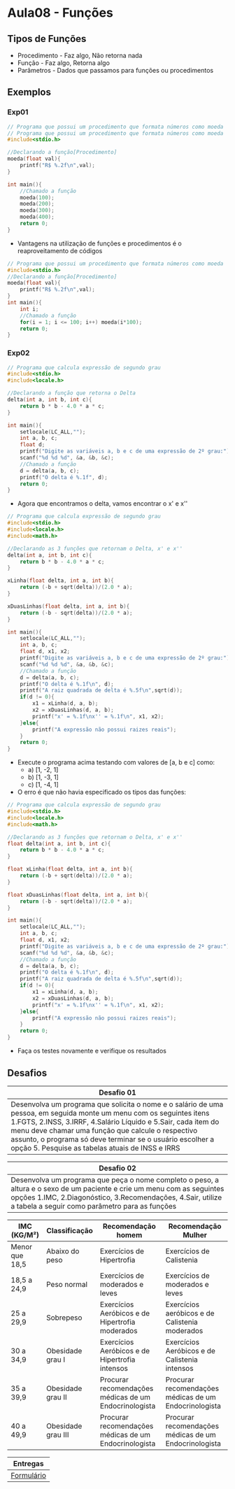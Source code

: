 # Aula08 - Funções

## Tipos de Funções
- Procedimento - Faz algo, Não retorna nada
- Função - Faz algo, Retorna algo
- Parâmetros - Dados que passamos para funções ou procedimentos

## Exemplos
### Exp01
```c
// Programa que possui um procedimento que formata números como moeda
// Programa que possui um procedimento que formata números como moeda
#include<stdio.h>

//Declarando a função[Procedimento]
moeda(float val){
    printf("R$ %.2f\n",val);
}

int main(){
    //Chamado a função
    moeda(100);
    moeda(200);
    moeda(300);
    moeda(400);
    return 0;
}
```
- Vantagens na utilização de funções e procedimentos é o reaproveitamento de códigos
```c
// Programa que possui um procedimento que formata números como moeda
#include<stdio.h>
//Declarando a função[Procedimento]
moeda(float val){
    printf("R$ %.2f\n",val);
}
int main(){
    int i;
    //Chamado a função
    for(i = 1; i <= 100; i++) moeda(i*100);
    return 0;
}
```
### Exp02
```c
// Programa que calcula expressão de segundo grau
#include<stdio.h>
#include<locale.h>

//Declarando a função que retorna o Delta
delta(int a, int b, int c){
    return b * b - 4.0 * a * c;
}

int main(){
    setlocale(LC_ALL,"");
    int a, b, c;
    float d;
    printf("Digite as variáveis a, b e c de uma expressão de 2º grau:");
    scanf("%d %d %d", &a, &b, &c);
    //Chamado a função
    d = delta(a, b, c);
    printf("O delta é %.1f", d);
    return 0;
}
```
- Agora que encontramos o delta, vamos encontrar o x' e x''
```c
// Programa que calcula expressão de segundo grau
#include<stdio.h>
#include<locale.h>
#include<math.h>

//Declarando as 3 funções que retornam o Delta, x' e x''
delta(int a, int b, int c){
    return b * b - 4.0 * a * c;
}

xLinha(float delta, int a, int b){
    return (-b + sqrt(delta))/(2.0 * a);
}

xDuasLinhas(float delta, int a, int b){
    return (-b - sqrt(delta))/(2.0 * a);
}

int main(){
    setlocale(LC_ALL,"");
    int a, b, c;
    float d, x1, x2;
    printf("Digite as variáveis a, b e c de uma expressão de 2º grau:");
    scanf("%d %d %d", &a, &b, &c);
    //Chamado a função
    d = delta(a, b, c);
    printf("O delta é %.1f\n", d);
    printf("A raiz quadrada de delta é %.5f\n",sqrt(d));
    if(d != 0){
        x1 = xLinha(d, a, b);
        x2 = xDuasLinhas(d, a, b);
        printf("x' = %.1f\nx'' = %.1f\n", x1, x2);
    }else{
        printf("A expressão não possui raizes reais");
    }
    return 0;
}
```
- Execute o programa acima testando com valores de [a, b e c] como:
    - a) [1, -2, 1]
    - b) [1, -3, 1]
    - c) [1, -4, 1]
- O erro é que não havia especificado os tipos das funções:
```c
// Programa que calcula expressão de segundo grau
#include<stdio.h>
#include<locale.h>
#include<math.h>

//Declarando as 3 funções que retornam o Delta, x' e x''
float delta(int a, int b, int c){
    return b * b - 4.0 * a * c;
}

float xLinha(float delta, int a, int b){
    return (-b + sqrt(delta))/(2.0 * a);
}

float xDuasLinhas(float delta, int a, int b){
    return (-b - sqrt(delta))/(2.0 * a);
}

int main(){
    setlocale(LC_ALL,"");
    int a, b, c;
    float d, x1, x2;
    printf("Digite as variáveis a, b e c de uma expressão de 2º grau:");
    scanf("%d %d %d", &a, &b, &c);
    //Chamado a função
    d = delta(a, b, c);
    printf("O delta é %.1f\n", d);
    printf("A raiz quadrada de delta é %.5f\n",sqrt(d));
    if(d != 0){
        x1 = xLinha(d, a, b);
        x2 = xDuasLinhas(d, a, b);
        printf("x' = %.1f\nx'' = %.1f\n", x1, x2);
    }else{
        printf("A expressão não possui raizes reais");
    }
    return 0;
}
```
- Faça os testes novamente e verifique os resultados

## Desafios

|Desafio 01|
|-|
|Desenvolva um programa que solicita o nome e o salário de uma pessoa, em seguida monte um menu com os seguintes itens 1.FGTS, 2.INSS, 3.IRRF, 4.Salário Líquido e 5.Sair, cada item do menu deve chamar uma função que calcule o respectivo assunto, o programa só deve terminar se o usuário escolher a opção 5. Pesquise as tabelas atuais de INSS e IRRS|

|Desafio 02|
|-|
|Desenvolva um programa que peça o nome completo o peso, a altura e o sexo de um paciente e crie um menu com as seguintes opções 1.IMC, 2.Diagonóstico, 3.Recomendações, 4.Sair, utilize a tabela a seguir como parâmetro para as funções|

|IMC (KG/M²)|Classificação|Recomendação homem|Recomendação Mulher|
|-|-|-|-|
|Menor que 18,5|Abaixo do peso|Exercícios de Hipertrofia|Exercícios de Calistenia|
|18,5 a 24,9|Peso normal|Exercícios de moderados e leves|Exercícios de moderados e leves|
|25 a 29,9|Sobrepeso|Exercícios Aeróbicos e de Hipertrofia moderados|Exercícios aeróbicos e de Calistenia moderados|
|30 a 34,9|Obesidade grau I|Exercícios Aeróbicos e de Hipertrofia intensos|Exercícios Aeróbicos e de Calistenia intensos|
|35 a 39,9|Obesidade grau II|Procurar recomendações médicas de um Endocrinologista|Procurar recomendações médicas de um Endocrinologista|
|40 a 49,9|Obesidade grau III|Procurar recomendações médicas de um Endocrinologista|Procurar recomendações médicas de um Endocrinologista|

|Entregas|
|-|
|[Formulário](https://docs.google.com/forms/d/e/1FAIpQLSfIbFKFkrX40YzXwAFSCF_f1qaHAeCLF9qY5tozjMeBYjOs9w/viewform?usp=sf_link)|

